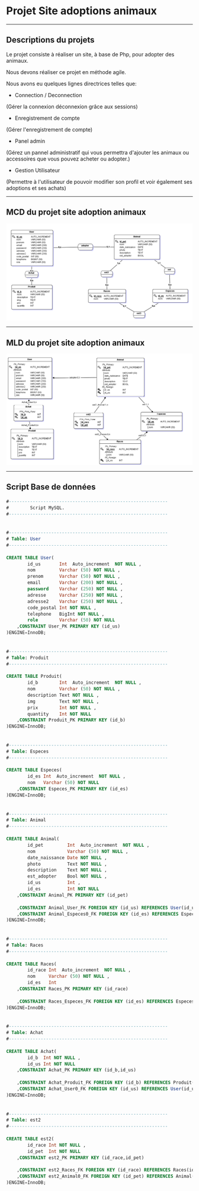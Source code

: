 # Projet Site adoptions animaux
---

## Descriptions du projets

Le projet consiste à réaliser un site, à base de Php, pour adopter des animaux.

Nous devons réaliser ce projet en méthode agile.

Nous avons eu quelques lignes directrices telles que:

* Connection / Deconnection

(Gérer la connexion déconnexion grâce aux sessions)

* Enregistrement de compte

(Gérer l'enregistrement de compte)

* Panel admin

(Gérez un pannel administratif qui vous permettra d'ajouter les animaux ou accessoires que vous pouvez acheter ou adopter.)

* Gestion Utilisateur

(Permettre à l'utilisateur de pouvoir modifier son profil et voir également ses adoptions et ses achats)

---
## MCD du projet site adoption animaux
![MCD](public/img/MCD.png)



---
## MLD du projet site adoption animaux
![MLD](public/img/MLD.png)

---

## Script Base de données
```sql
#------------------------------------------------------------
#        Script MySQL.
#------------------------------------------------------------


#------------------------------------------------------------
# Table: User
#------------------------------------------------------------

CREATE TABLE User(
        id_us       Int  Auto_increment  NOT NULL ,
        nom         Varchar (50) NOT NULL ,
        prenom      Varchar (50) NOT NULL ,
        email       Varchar (200) NOT NULL ,
        password    Varchar (250) NOT NULL ,
        adresse     Varchar (250) NOT NULL ,
        adresse2    Varchar (250) NOT NULL ,
        code_postal Int NOT NULL ,
        telephone   BigInt NOT NULL ,
        role        Varchar (50) NOT NULL
	,CONSTRAINT User_PK PRIMARY KEY (id_us)
)ENGINE=InnoDB;


#------------------------------------------------------------
# Table: Produit
#------------------------------------------------------------

CREATE TABLE Produit(
        id_b        Int  Auto_increment  NOT NULL ,
        nom         Varchar (50) NOT NULL ,
        description Text NOT NULL ,
        img         Text NOT NULL ,
        prix        Int NOT NULL ,
        quantity    Int NOT NULL
	,CONSTRAINT Produit_PK PRIMARY KEY (id_b)
)ENGINE=InnoDB;


#------------------------------------------------------------
# Table: Especes
#------------------------------------------------------------

CREATE TABLE Especes(
        id_es Int  Auto_increment  NOT NULL ,
        nom   Varchar (50) NOT NULL
	,CONSTRAINT Especes_PK PRIMARY KEY (id_es)
)ENGINE=InnoDB;


#------------------------------------------------------------
# Table: Animal
#------------------------------------------------------------

CREATE TABLE Animal(
        id_pet         Int  Auto_increment  NOT NULL ,
        nom            Varchar (50) NOT NULL ,
        date_naissance Date NOT NULL ,
        photo          Text NOT NULL ,
        description    Text NOT NULL ,
        est_adopter    Bool NOT NULL ,
        id_us          Int ,
        id_es          Int NOT NULL
	,CONSTRAINT Animal_PK PRIMARY KEY (id_pet)

	,CONSTRAINT Animal_User_FK FOREIGN KEY (id_us) REFERENCES User(id_us)
	,CONSTRAINT Animal_Especes0_FK FOREIGN KEY (id_es) REFERENCES Especes(id_es)
)ENGINE=InnoDB;


#------------------------------------------------------------
# Table: Races
#------------------------------------------------------------

CREATE TABLE Races(
        id_race Int  Auto_increment  NOT NULL ,
        nom     Varchar (50) NOT NULL ,
        id_es   Int
	,CONSTRAINT Races_PK PRIMARY KEY (id_race)

	,CONSTRAINT Races_Especes_FK FOREIGN KEY (id_es) REFERENCES Especes(id_es)
)ENGINE=InnoDB;


#------------------------------------------------------------
# Table: Achat
#------------------------------------------------------------

CREATE TABLE Achat(
        id_b  Int NOT NULL ,
        id_us Int NOT NULL
	,CONSTRAINT Achat_PK PRIMARY KEY (id_b,id_us)

	,CONSTRAINT Achat_Produit_FK FOREIGN KEY (id_b) REFERENCES Produit(id_b)
	,CONSTRAINT Achat_User0_FK FOREIGN KEY (id_us) REFERENCES User(id_us)
)ENGINE=InnoDB;


#------------------------------------------------------------
# Table: est2
#------------------------------------------------------------

CREATE TABLE est2(
        id_race Int NOT NULL ,
        id_pet  Int NOT NULL
	,CONSTRAINT est2_PK PRIMARY KEY (id_race,id_pet)

	,CONSTRAINT est2_Races_FK FOREIGN KEY (id_race) REFERENCES Races(id_race)
	,CONSTRAINT est2_Animal0_FK FOREIGN KEY (id_pet) REFERENCES Animal(id_pet)
)ENGINE=InnoDB;
```
